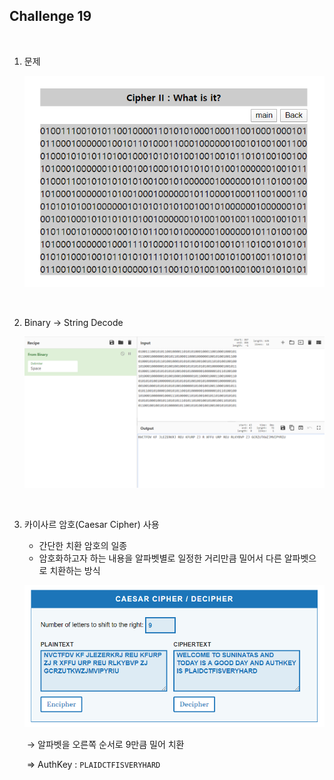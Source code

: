 ## Challenge 19

<br>

1. 문제

   ![1586958941377](./images/1586958941377.png)

<br>

2. Binary → String Decode

   ![1586958922996](./images/1586958922996.png)

<br>

3. 카이사르 암호(Caesar Cipher) 사용

   - 간단한 치환 암호의 일종
   - 암호화하고자 하는 내용을 알파벳별로 일정한 거리만큼 밀어서 다른 알파벳으로 치환하는 방식

   ![1586959620655](./images/1586959620655.png)

   ​	→ 알파벳을 오른쪽 순서로 9만큼 밀어 치환

   ​	⇒ AuthKey : `PLAIDCTFISVERYHARD`
